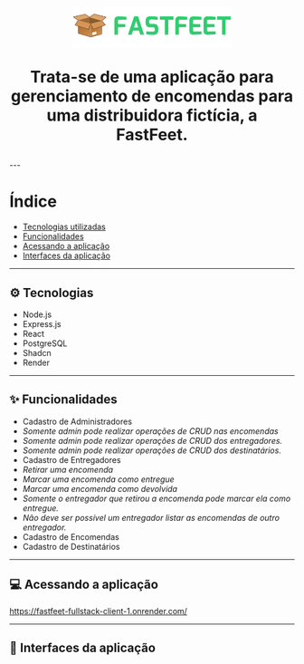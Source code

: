 <h1 align="center">
  <p><img src='./client/src/assets/fastfeet-logo.png' height="70"></p>
<p>Trata-se de uma aplicação para gerenciamento de encomendas para uma distribuidora fictícia, a FastFeet.</p>
</h1>
---

# Índice
 - [Tecnologias utilizadas](#-tecnologias)
 - [Funcionalidades](#-funcionalidades)
 - [Acessando a aplicação](#-acessando-a-aplicação)
 - [Interfaces da aplicação](#-interfaces-da-aplicação)

---

## ⚙ Tecnologias

 - Node.js
 - Express.js
 - React
 - PostgreSQL
 - Shadcn
 - Render

---

## ✨ Funcionalidades

- Cadastro de Administradores
- *Somente admin pode realizar operações de CRUD nas encomendas*
- *Somente admin pode realizar operações de CRUD dos entregadores.*
- *Somente admin pode realizar operações de CRUD dos destinatários.*
- Cadastro de Entregadores
 - *Retirar uma encomenda*
 - *Marcar uma encomenda como entregue*
 - *Marcar uma encomenda como devolvida*
 - *Somente o entregador que retirou a encomenda pode marcar ela como entregue.*
 - *Não deve ser possível um entregador listar as encomendas de outro entregador.*
- Cadastro de Encomendas
- Cadastro de Destinatários

---

## 💻 Acessando a aplicação

https://fastfeet-fullstack-client-1.onrender.com/

---

## 📸 Interfaces da aplicação
